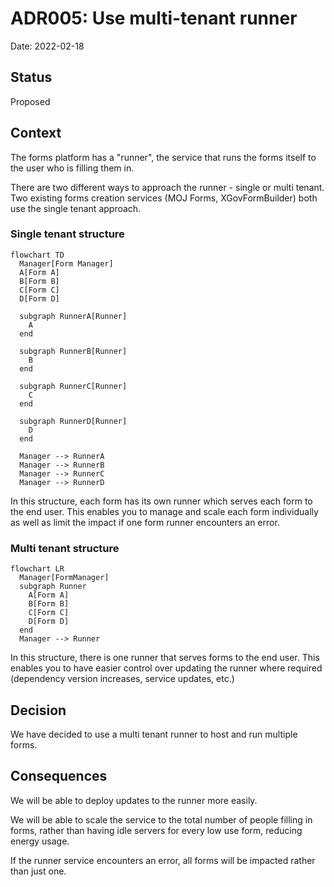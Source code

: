 # ADR005: Use multi-tenant runner

Date: 2022-02-18

## Status

Proposed

## Context

The forms platform has a "runner", the service that runs the forms itself to the user who is filling them in.

There are two different ways to approach the runner - single or multi tenant. Two existing forms creation services (MOJ Forms, XGovFormBuilder) both use the single tenant approach.

### Single tenant structure

```mermaid
flowchart TD
  Manager[Form Manager]
  A[Form A]
  B[Form B]
  C[Form C]
  D[Form D]

  subgraph RunnerA[Runner]
    A
  end

  subgraph RunnerB[Runner]
    B
  end

  subgraph RunnerC[Runner]
    C
  end

  subgraph RunnerD[Runner]
    D
  end

  Manager --> RunnerA
  Manager --> RunnerB
  Manager --> RunnerC
  Manager --> RunnerD
```

In this structure, each form has its own runner which serves each form to the end user. This enables you to manage and scale each form individually as well as limit the impact if one form runner encounters an error.

### Multi tenant structure

```mermaid
flowchart LR
  Manager[FormManager]
  subgraph Runner
    A[Form A]
    B[Form B]
    C[Form C]
    D[Form D]
  end
  Manager --> Runner
```

In this structure, there is one runner that serves forms to the end user. This enables you to have easier control over updating the runner where required (dependency version increases, service updates, etc.)

## Decision

We have decided to use a multi tenant runner to host and run multiple forms.

## Consequences

We will be able to deploy updates to the runner more easily.

We will be able to scale the service to the total number of people filling in forms, rather than having idle servers for every low use form, reducing energy usage.

If the runner service encounters an error, all forms will be impacted rather than just one.
